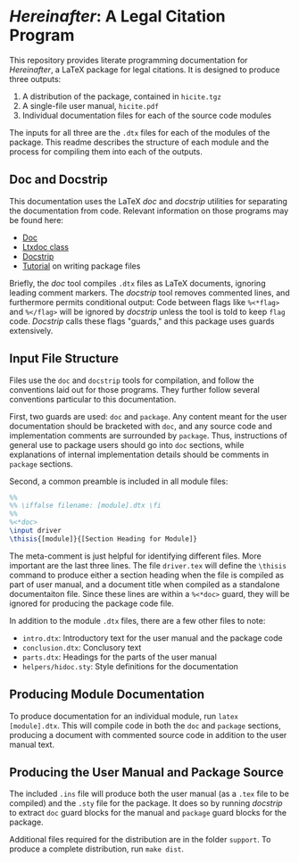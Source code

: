 # *Hereinafter*: A Legal Citation Program

This repository provides literate programming documentation for *Hereinafter*, a
LaTeX package for legal citations. It is designed to produce three outputs:

1. A distribution of the package, contained in `hicite.tgz`
2. A single-file user manual, `hicite.pdf`
3. Individual documentation files for each of the source code modules

The inputs for all three are the `.dtx` files for each of the modules of the
package. This readme describes the structure of each module and the process for
compiling them into each of the outputs.

## Doc and Docstrip

This documentation uses the LaTeX *doc* and *docstrip* utilities for separating
the documentation from code. Relevant information on those programs may be found
here:

- [Doc](http://mirrors.ctan.org/macros/latex/base/doc.pdf)
- [Ltxdoc class](https://mirrors.ctan.org/macros/latex/base/ltxdoc.pdf)
- [Docstrip](https://mirrors.ctan.org/tex-archive/macros/latex/base/docstrip.pdf)
- [Tutorial](https://tug.org/TUGboat/tb29-2/tb92pakin.pdf) on writing package
  files

Briefly, the *doc* tool compiles `.dtx` files as LaTeX documents, ignoring
leading comment markers. The *docstrip* tool removes commented lines, and
furthermore permits conditional output: Code between flags like `%<*flag>` and
`%</flag>` will be ignored by *docstrip* unless the tool is told to keep
`flag` code. *Docstrip* calls these flags "guards," and this package uses guards
extensively.


## Input File Structure

Files use the `doc` and `docstrip` tools for compilation, and follow the
conventions laid out for those programs. They further follow several
conventions particular to this documentation.

First, two guards are used: `doc` and `package`. Any content meant for the user
documentation should be bracketed with `doc`, and any source code and
implementation comments are surrounded by `package`. Thus, instructions of
general use to package users should go into `doc` sections, while explanations
of internal implementation details should be comments in `package` sections.

Second, a common preamble is included in all module files:
```tex
%%
%% \iffalse filename: [module].dtx \fi
%%
%<*doc>
\input driver
\thisis{[module]}{[Section Heading for Module]}
```
The meta-comment is just helpful for identifying different files. More important
are the last three lines. The file `driver.tex` will define the `\thisis`
command to produce either a section heading when the file is compiled as part of
user manual, and a document title when compiled as a standalone
documentaiton file. Since these lines are within a `%<*doc>` guard, they will be
ignored for producing the package code file.

In addition to the module `.dtx` files, there are a few other files to note:

- `intro.dtx`: Introductory text for the user manual and the package code
- `conclusion.dtx`: Conclusory text
- `parts.dtx`: Headings for the parts of the user manual
- `helpers/hidoc.sty`: Style definitions for the documentation

## Producing Module Documentation

To produce documentation for an individual module, run `latex [module].dtx`.
This will compile code in both the `doc` and `package` sections, producing a
document with commented source code in addition to the user manual text.

## Producing the User Manual and Package Source

The included `.ins` file will produce both the user manual (as a `.tex` file to
be compiled) and the `.sty` file for the package. It does so by running
*docstrip* to extract `doc` guard blocks for the manual and `package` guard
blocks for the package.

Additional files required for the distribution are in the folder `support`. To
produce a complete distribution, run `make dist`.

